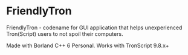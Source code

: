 # FriendlyTron
FriendlyTron - codename for GUI application that helps unexperienced Tron(Script) users to not spoil their computers.

Made with Borland C++ 6 Personal. Works with TronScript 9.8.x+
